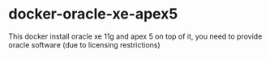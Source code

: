 # docker-oracle-xe-apex5
This docker install oracle xe 11g and apex 5 on top of it, you need to provide oracle software (due to licensing restrictions)
